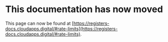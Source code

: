 # This documentation has now moved
This page can now be found at [https://registers-docs.cloudapps.digital/#rate-limits](https://registers-docs.cloudapps.digital/#rate-limits).
